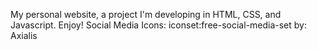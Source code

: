 My personal website, a project I'm developing in HTML, CSS, and Javascript. Enjoy!
Social Media Icons: iconset:free-social-media-set by: Axialis